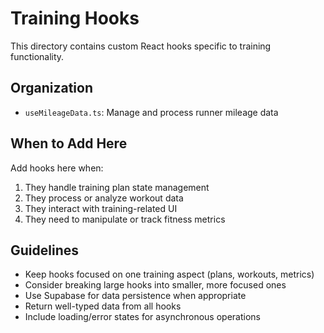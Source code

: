 # Training Hooks

This directory contains custom React hooks specific to training functionality.

## Organization

- `useMileageData.ts`: Manage and process runner mileage data

## When to Add Here

Add hooks here when:
1. They handle training plan state management
2. They process or analyze workout data
3. They interact with training-related UI
4. They need to manipulate or track fitness metrics

## Guidelines

- Keep hooks focused on one training aspect (plans, workouts, metrics)
- Consider breaking large hooks into smaller, more focused ones
- Use Supabase for data persistence when appropriate
- Return well-typed data from all hooks
- Include loading/error states for asynchronous operations 
